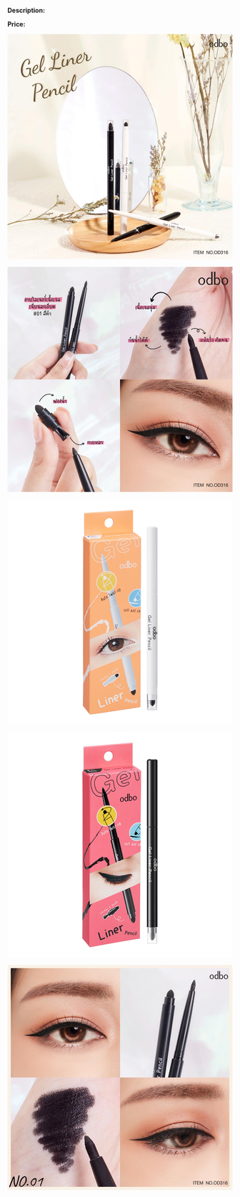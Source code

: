 **Description:**

**Price:**

![607.jpg](../images/607.jpg)

![608.jpg](../images/608.jpg)

![609.jpg](../images/609.jpg)

![610.jpg](../images/610.jpg)

![611.jpg](../images/611.jpg)